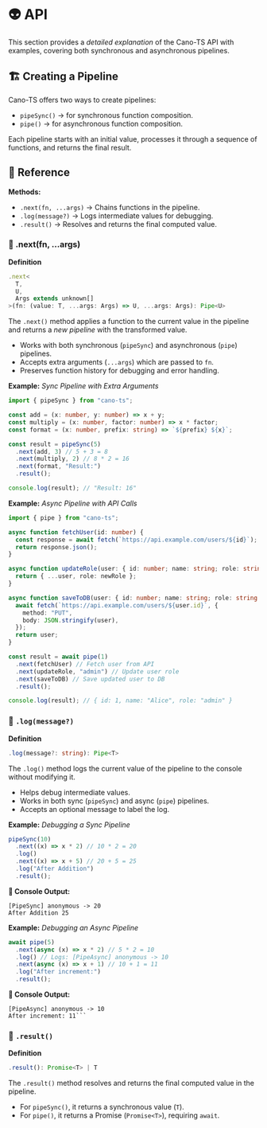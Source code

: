 # 👽️ API

This section provides a *detailed explanation* of the Cano-TS API with examples, covering both synchronous and asynchronous pipelines.

## 🏗 Creating a Pipeline
Cano-TS offers two ways to create pipelines:

- `pipeSync()` → for synchronous function composition.
- `pipe()` → for asynchronous function composition.

Each pipeline starts with an initial value, processes it through a sequence of functions, and returns the final result.

## 📌 Reference

**Methods:**
- `.next(fn, ...args)` → Chains functions in the pipeline.
- `.log(message?)` → Logs intermediate values for debugging.
- `.result()` → Resolves and returns the final computed value.

### 🔹 .next(fn, ...args)

**Definition**
```typescript
.next<
  T,
  U,
  Args extends unknown[]
>(fn: (value: T, ...args: Args) => U, ...args: Args): Pipe<U>
```

The `.next()` method applies a function to the current value in the pipeline and returns a *new pipeline* with the transformed value.
- Works with both synchronous (`pipeSync`) and asynchronous (`pipe`) pipelines.
- Accepts extra arguments (`...args`) which are passed to `fn`.
- Preserves function history for debugging and error handling.

**Example:** *Sync Pipeline with Extra Arguments*
```typescript
import { pipeSync } from "cano-ts";

const add = (x: number, y: number) => x + y;
const multiply = (x: number, factor: number) => x * factor;
const format = (x: number, prefix: string) => `${prefix} ${x}`;

const result = pipeSync(5)
  .next(add, 3) // 5 + 3 = 8
  .next(multiply, 2) // 8 * 2 = 16
  .next(format, "Result:")
  .result();

console.log(result); // "Result: 16"
```

**Example:** *Async Pipeline with API Calls*
```typescript
import { pipe } from "cano-ts";

async function fetchUser(id: number) {
  const response = await fetch(`https://api.example.com/users/${id}`);
  return response.json();
}

async function updateRole(user: { id: number; name: string; role: string }, newRole: string) {
  return { ...user, role: newRole };
}

async function saveToDB(user: { id: number; name: string; role: string }) {
  await fetch(`https://api.example.com/users/${user.id}`, {
    method: "PUT",
    body: JSON.stringify(user),
  });
  return user;
}

const result = await pipe(1)
  .next(fetchUser) // Fetch user from API
  .next(updateRole, "admin") // Update user role
  .next(saveToDB) // Save updated user to DB
  .result();

console.log(result); // { id: 1, name: "Alice", role: "admin" }
```

### 🔹 `.log(message?)`
**Definition**
```typescript
.log(message?: string): Pipe<T>
```

The `.log()` method logs the current value of the pipeline to the console without modifying it.

- Helps debug intermediate values.
- Works in both sync (`pipeSync`) and async (`pipe`) pipelines.
- Accepts an optional message to label the log.

**Example:** *Debugging a Sync Pipeline*
```typescript
pipeSync(10)
  .next((x) => x * 2) // 10 * 2 = 20
  .log()
  .next((x) => x + 5) // 20 + 5 = 25
  .log("After Addition")
  .result();
```

**📝 Console Output:**
```
[PipeSync] anonymous -> 20
After Addition 25
```

**Example:** *Debugging an Async Pipeline*
```typescript
await pipe(5)
  .next(async (x) => x * 2) // 5 * 2 = 10
  .log() // Logs: [PipeAsync] anonymous -> 10
  .next(async (x) => x + 1) // 10 + 1 = 11
  .log("After increment:")
  .result();
```
**📝 Console Output:**
```
[PipeAsync] anonymous -> 10
After increment: 11```
```

### 🔹 `.result()`

**Definition**
```typescript
.result(): Promise<T> | T
```

The `.result()` method resolves and returns the final computed value in the pipeline.
- For `pipeSync()`, it returns a synchronous value (`T`).
- For `pipe()`, it returns a Promise (`Promise<T>`), requiring `await`.
